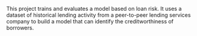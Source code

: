 This project trains and evaluates a model based on loan risk. It uses a dataset of historical lending activity from a peer-to-peer lending services company to build a model that can identify the creditworthiness of borrowers.
